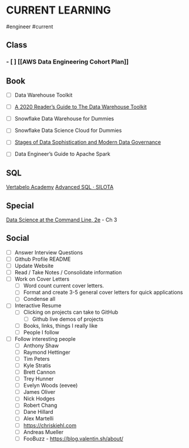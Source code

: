 # CURRENT LEARNING
#engineer #current 

## Class
### - [ ] [[AWS Data Engineering Cohort Plan]]


## Book

- [ ] Data Warehouse Toolkit
- [ ] [A 2020 Reader’s Guide to The Data Warehouse Toolkit](https://www.holistics.io/blog/how-to-read-data-warehouse-toolkit/)
- [ ] Snowflake Data Warehouse for Dummies
- [ ] Snowflake Data Science Cloud for Dummies

- [ ] [Stages of Data Sophistication and Modern Data Governance](https://dataschool.com/data-governance/introduction-to-modern-data-governance/)

- [ ] Data Engineer’s Guide to Apache Spark


## SQL
[Vertabelo Academy](academy.vertabelo.com)
[Advanced SQL · SILOTA](http://www.silota.com/docs/recipes/)

## Special
[Data Science at the Command Line, 2e](https://www.datascienceatthecommandline.com/2e/chapter-3-obtaining-data.html) - Ch 3

## Social
- [ ] Answer Interview Questions
- [ ] Github Profile README
- [ ] Update Website
- [ ] Read / Take Notes / Consolidate information
- [ ] Work on Cover Letters
	- [ ] Word count current cover letters.
	- [ ] Format and create 3-5 general cover letters for quick applications
	- [ ] Condense all 
- [ ] Interactive Resume
	- [ ] Clicking on projects can take to GitHub
		- [ ] Github live demos of projects
	- [ ] Books, links, things I really like
	- [ ] People I follow
- [ ] Follow interesting people
	- [ ] Anthony Shaw
	- [ ] Raymond Hettinger
	- [ ] Tim Peters
	- [ ] Kyle Stratis
	- [ ] Brett Cannon
	- [ ] Trey Hunner
	- [ ] Evelyn Woods (eevee)
	- [ ] James Oliver
	- [ ] Nick Hodges
	- [ ] Robert Chang
	- [ ] Dane Hillard
	- [ ] Alex Martelli
	- [ ] https://chriskiehl.com
	- [ ] Andreas Mueller
	- [ ] FooBuzz - https://blog.valentin.sh/about/
